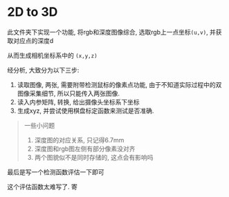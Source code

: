 # 2D to 3D

此文件夹下实现一个功能, 将rgb和深度图像综合, 选取rgb上一点坐标`(u,v)`, 并获取对应点的深度d

从而生成相机坐标系中的 `(x,y,z)`

经分析, 大致分为以下三步:

1. 读取图像, 两张, 需要附带检测鼠标的像素点功能, 由于不知道实际过程中的双图像采集细节, 所以只能传入两张图像.
2. 读入内参矩阵, 转换, 给出摄像头坐标系下坐标
3. 生成xyz, 并尝试使用棋盘标定函数来测试是否准确.

> 一些小问题
> 1. 深度图的对应关系, 只记得6.7mm
> 2. 深度图和rgb图左侧有部分像素没对齐
> 3. 两个图貌似不是同时存储的, 这点会有影响吗

最后是写一个检测函数评估一下即可

这个评估函数太难写了. 寄